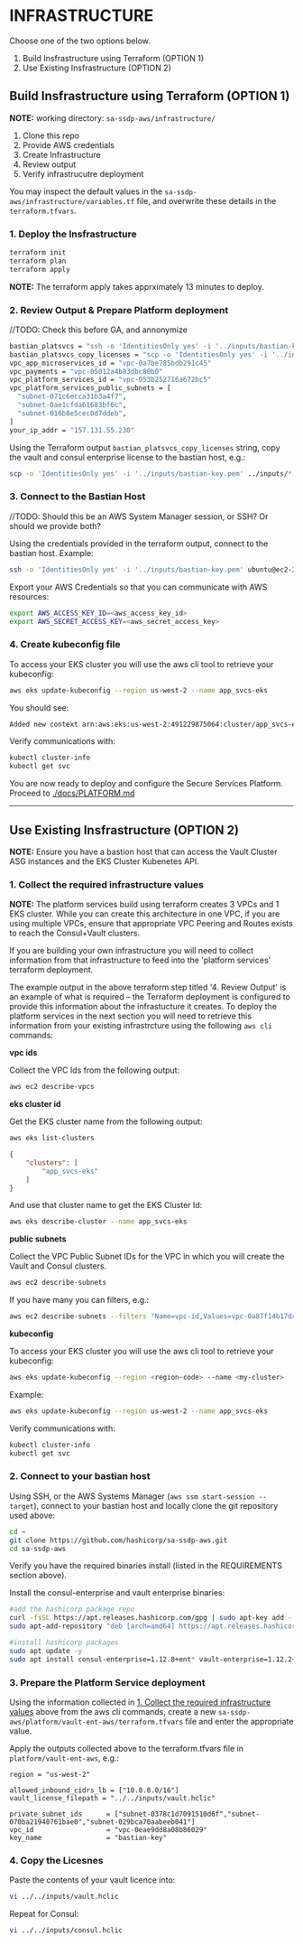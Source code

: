 # INFRASTRUCTURE

Choose one of the two options below.

1. Build Insfrastructure using Terraform (OPTION 1)
2. Use Existing Insfrastructure (OPTION 2)


## Build Insfrastructure using Terraform (OPTION 1)

**NOTE:** working directory: `sa-ssdp-aws/infrastructure/`

1. Clone this repo
2. Provide AWS credentials
3. Create Infrastructure
4. Review output
5. Verify infrastrucutre deployment


You may inspect the default values in the `sa-ssdp-aws/infrastructure/variables.tf` file, and overwrite these details in the `terraform.tfvars`.

### 1. Deploy the Insfrastructure

```sh
terraform init
terraform plan
terraform apply
```

**NOTE:** The terraform apply takes apprximately 13 minutes to deploy.


### 2. Review Output & Prepare Platform deployment

//TODO: Check this before GA, and annonymize

```sh
bastian_platsvcs = "ssh -o 'IdentitiesOnly yes' -i '../inputs/bastian-key.pem' ubuntu@ec2-54-189-161-81.us-west-2.compute.amazonaws.com"
bastian_platsvcs_copy_licenses = "scp -o 'IdentitiesOnly yes' -i '../inputs/bastian-key.pem' ../inputs/* ubuntu@ec2-54-189-161-81.us-west-2.compute.amazonaws.com:/home/ubuntu/sa-ssdp-aws/inputs/"
vpc_app_microservices_id = "vpc-0a7be785bdb291c45"
vpc_payments = "vpc-05012a4b83dbc80b0"
vpc_platform_services_id = "vpc-053b252716a672bc5"
vpc_platform_services_public_subnets = [
  "subnet-071c6ecca31b3a4f7",
  "subnet-0ae1cfda61683bf6c",
  "subnet-016b8e5cec0d7ddeb",
]
your_ip_addr = "157.131.55.230"
```

Using the Terraform output `bastian_platsvcs_copy_licenses` string, copy the vault and consul enterprise license to the bastian host, e.g.:

```sh
scp -o 'IdentitiesOnly yes' -i '../inputs/bastian-key.pem' ../inputs/* ubuntu@ec2-54-189-161-81.us-west-2.compute.amazonaws.com:/home/ubuntu/sa-ssdp-aws/inputs/
```


### 3. Connect to the Bastian Host

//TODO: Should this be an AWS System Manager session, or SSH? Or should we provide both?


Using the credentials provided in the terraform output, connect to the bastian host. Example:

```sh
ssh -o 'IdentitiesOnly yes' -i '../inputs/bastian-key.pem' ubuntu@ec2-35-91-0-182.us-west-2.compute.amazonaws.com
```

Export your AWS Credentials so that you can communicate with AWS resources:

```sh
export AWS_ACCESS_KEY_ID=<aws_access_key_id>
export AWS_SECRET_ACCESS_KEY=<aws_secret_access_key>
```

### 4. Create kubeconfig file

To access your EKS cluster you will use the aws cli tool to retrieve your kubeconfig:

```sh
aws eks update-kubeconfig --region us-west-2 --name app_svcs-eks
```

You should see:
```sh
Added new context arn:aws:eks:us-west-2:491229875064:cluster/app_svcs-eks to /home/ubuntu/.kube/config
```

Verify communications with:
```sh
kubectl cluster-info
kubectl get svc
```

You are now ready to deploy and configure the Secure Services Platform. Proceed to [./docs/PLATFORM.md](./docs/PLATFORM.md)

---

## Use Existing Insfrastructure (OPTION 2)

**NOTE:** Ensure you have a bastion host that can access the Vault Cluster ASG instances and the EKS Cluster Kubenetes API.
### 1. Collect the required infrastructure values

**NOTE:** The platform services build using terraform creates 3 VPCs and 1 EKS cluster.
While you can create this architecture in one VPC, if you are using multiple VPCs, ensure that appropriate VPC Peering and Routes exists to reach the Consul+Vault clusters.

If you are building your own infrastructure you will need to collect information from that infrastructure to feed into the 'platform services' terraform deployment.

The example output in the above terraform step titled '4. Review Output' is an example of what is required – the Terraform deployment is configured to provide this information about the infrastucture it creates. To deploy the platform services in the next section you will need to retrieve this information from your existing infrastrcture using the following `aws cli` commands:


**vpc ids**

Collect the VPC Ids from the following output:

```sh
aws ec2 describe-vpcs
```

**eks cluster id**

Get the EKS cluster name from the following output:

```sh
aws eks list-clusters
```

```json
{
    "clusters": [
        "app_svcs-eks"
    ]
}
```

And use that cluster name to get the EKS Cluster Id:

```sh
aws eks describe-cluster --name app_svcs-eks
```

**public subnets**

Collect the VPC Public Subnet IDs for the VPC in which you will create the Vault and Consul clusters.

```sh
aws ec2 describe-subnets
```

If you have many you can filters, e.g.:
```sh
aws ec2 describe-subnets --filters "Name=vpc-id,Values=vpc-0a87f14b17dc9b95f"
```

**kubeconfig**

To access your EKS cluster you will use the aws cli tool to retrieve your kubeconfig:

```sh
aws eks update-kubeconfig --region <region-code> --name <my-cluster>
```

Example:
```sh
aws eks update-kubeconfig --region us-west-2 --name app_svcs-eks
```

Verify communications with:
```sh
kubectl cluster-info
kubectl get svc
```

### 2. Connect to your bastian host

Using SSH, or the AWS Systems Manager (`aws ssm start-session --target`), connect to your bastian host and locally clone the git repository used above:

```sh
cd ~
git clone https://github.com/hashicorp/sa-ssdp-aws.git
cd sa-ssdp-aws
```

Verify you have the required binaries install (listed in the REQUIREMENTS section above).

Install the consul-enterprise and vault enterprise binaries:

```sh
#add the hashicorp package repo
curl -fsSL https://apt.releases.hashicorp.com/gpg | sudo apt-key add -
sudo apt-add-repository "deb [arch=amd64] https://apt.releases.hashicorp.com $(lsb_release -cs) main"

#install hashicorp packages
sudo apt update -y
sudo apt install consul-enterprise=1.12.8+ent* vault-enterprise=1.12.2+ent* terraform=1.3.* -y
```

### 3. Prepare the Platform Service deployment

Using the information collected in [1. Collect the required infrastructure values](#1.-Collect-the-required-infrastructure-values) above from the aws cli commands, create a new `sa-ssdp-aws/platform/vault-ent-aws/terraform.tfvars` file and enter the appropriate value.

Apply the outputs collected above to the terraform.tfvars file in `platform/vault-ent-aws`, e.g.:

```
region = "us-west-2"

allowed_inbound_cidrs_lb = ["10.0.0.0/16"]
vault_license_filepath = "../../inputs/vault.hclic"

private_subnet_ids      = ["subnet-0378c1d7091510d6f","subnet-070ba21940761bae0","subnet-029bca70aabeeb041"]
vpc_id                  = "vpc-0eae9dd8a08b86029"
key_name                = "bastian-key"
```

### 4. Copy the Licesnes

Paste the contents of your vault licence into:

```sh
vi ../../inputs/vault.hclic
```

Repeat for Consul:

```sh
vi ../../inputs/consul.hclic
```

